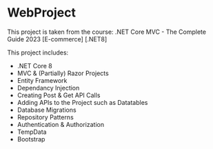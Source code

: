 # WebProject

This project is taken from the course: 
.NET Core MVC - The Complete Guide 2023 [E-commerce] [.NET8]

This project includes:
- .NET Core 8
- MVC & (Partially) Razor Projects
- Entity Framework
- Dependancy Injection
- Creating Post & Get API Calls
- Adding APIs to the Project such as Datatables
- Database Migrations
- Repository Patterns
- Authentication & Authorization
- TempData
- Bootstrap
